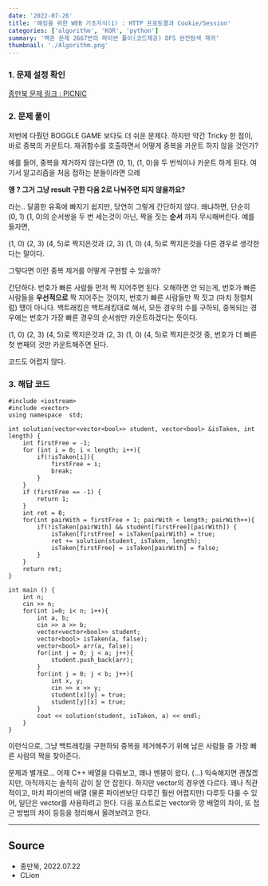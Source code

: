```yaml
---
date: '2022-07-26'
title: '해킹을 위한 WEB 기초지식(1) : HTTP 프로토콜과 Cookie/Session'
categories: ['algorithm', 'KOR', 'python']
summary: '백준 문제 2667번의 파이썬 풀이(코드제공) DFS 완전탐색 재귀'
thumbnail: './Algorithm.png'
---
```


### 1. 문제 설정 확인
[종만북 문제 링크 : PICNIC](<https://www.acmicpc.net/problem/2667>)


### 2. 문제 풀이

저번에 다뤘던 BOGGLE GAME 보다도 더 쉬운 문제다. 하지만 약간 Tricky 한 점이, 바로 중복의 카운트다.
재귀함수를 호출하면서 어떻게 중복을 카운트 하지 않을 것인가?

예를 들어, 중복을 제거하지 않는다면 (0, 1), (1, 0)을 두 번씩이나 카운트 하게 된다.
여기서 알고리즘을 처음 접하는 분들이라면 으례 

**엥 ? 그거 그냥 result 구한 다음 2로 나눠주면 되지 않을까요?**

라는.. 달콤한 유혹에 빠지기 쉽지만, 당연히 그렇게 간단하지 않다. 왜냐하면, 단순히 (0, 1) (1, 0)의 순서쌍을 두 번 세는것이 아닌,
짝을 짓는 **순서** 까지 무시해버린다. 예를 들자면,

(1, 0) (2, 3) (4, 5)로 짝지은것과
(2, 3) (1, 0) (4, 5)로 짝지은것을 다른 경우로 생각한다는 말이다.

그렇다면 이런 중복 제거를 어떻게 구현할 수 있을까? 

간단하다. 번호가 빠른 사람들 먼저 짝 지어주면 된다. 오해하면 안 되는게, 번호가 빠른 사람들을 **우선적으로** 짝 지어주는 것이지,
번호가 빠른 사람들만 짝 짓고 (마치 정렬처럼) 떙이 아니다. 백트래킹은 백트래킹대로 해서, 모든 경우의 수를 구하되, 중복되는 경우에는
번호가 가장 빠른 경우의 순서쌍만 카운트하겠다는 뜻이다.

(1, 0) (2, 3) (4, 5)로 짝지은것과
(2, 3) (1, 0) (4, 5)로 짝지은것것 중, 번호가 더 빠른 첫 번째의 것만 카운트해주면 된다.

코드도 어렵지 않다. 

### 3. 해답 코드

```
#include <iostream>
#include <vector>
using namespace  std;

int solution(vector<vector<bool>> student, vector<bool> &isTaken, int length) {
    int firstFree = -1;
    for (int i = 0; i < length; i++){
        if(!isTaken[i]){
            firstFree = i;
            break;
        }
    }
    if (firstFree == -1) {
        return 1;
    }
    int ret = 0;
    for(int pairWith = firstFree + 1; pairWith < length; pairWith++){
        if(!isTaken[pairWith] && student[firstFree][pairWith]) {
            isTaken[firstFree] = isTaken[pairWith] = true;
            ret += solution(student, isTaken, length);
            isTaken[firstFree] = isTaken[pairWith] = false;
        }
    }
    return ret;
}

int main () {
    int n;
    cin >> n;
    for(int i=0; i< n; i++){
        int a, b;
        cin >> a >> b;
        vector<vector<bool>> student;
        vector<bool> isTaken(a, false);
        vector<bool> arr(a, false);
        for(int j = 0; j < a; j++){
            student.push_back(arr);
        }
        for(int j = 0; j < b; j++){
            int x, y;
            cin >> x >> y;
            student[x][y] = true;
            student[y][x] = true;
        }
        cout << solution(student, isTaken, a) << endl;
    }
}

```
이런식으로, 그냥 백트래킹을 구현하되 중복을 제거해주기 위해 남은 사람들 중 가장 빠른 사람의 짝을 찾아준다.

문제과 별개로...
어제 C++ 배열을 다뤄보고, 꽤나 멘붕이 왔다. (...) 익숙해지면 괜찮겠지만, 아직까지는 솔직히 감이 잘 안 잡힌다.
하지만 vector의 경우엔 다르다. 꽤나 직관적이고, 마치 파이썬의 배열 (물론 파이썬보단 다루긴 훨씬 어렵지만) 다루듯
다룰 수 있어, 일단은 vector를 사용하려고 한다. 다음 포스트로는 vector와 깡 배열의 차이, 또 접근 방법의 차이 등등을
정리해서 올려보려고 한다.

---

## Source

- 종만북, 2022.07.22
- CLion